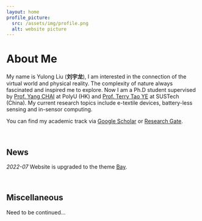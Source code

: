 ```yaml
---
layout: home
profile_picture:
  src: /assets/img/profile.png
  alt: website picture
---
```


<h1>About Me</h1>

<p>
  My name is Yulong Liu (<b>刘宇龙</b>), I am interested in the connection of the virtual world and physical reality. The complexity of nature always fascinated and inspired me to explore. Now I am a Ph.D student supervised by <a href="http://ap.polyu.edu.hk/ychai/">Prof. Yang CHAI</a> at PolyU (HK) and <a href="https://faculty.sustech.edu.cn/yet/en/">Prof. Terry Tao YE</a> at SUSTech (China). My current research topics include e-textile devices, battery-less sensing and in-sensor computing. 
</p>

<p>
  You can find my academic track via <a href="https://scholar.google.com/citations?user=cKS4AxIAAAAJ&hl=en">Google Scholar</a> or <a href="https://www.researchgate.net/profile/Yulong-Liu">Research Gate</a>.
</p>

<br />

<h2>News</h2>

<p>
<i>2022-07</i>   Website is upgraded to the theme <a href="https://github.com/eliottvincent/bay">Bay</a>.
<!-- <i>2022-05</i>   One co-first-author paper [<a href="https://pubs.acs.org/doi/abs/10.1021/acsami.2c04246">link</a>] is published at <i>ACS Applied Materials & Interfaces</i>. -->
</p>

<br />

<h2>Miscellaneous</h2>

Need to be continued...